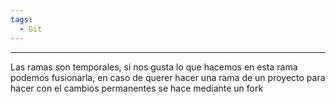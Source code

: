 ```yaml
---
tags:
  - Git
---
```

---
Las ramas son temporales, si nos gusta lo que hacemos en esta rama podemos fusionarla, en caso de querer hacer una rama de un proyecto para hacer con el cambios permanentes se hace mediante un fork
